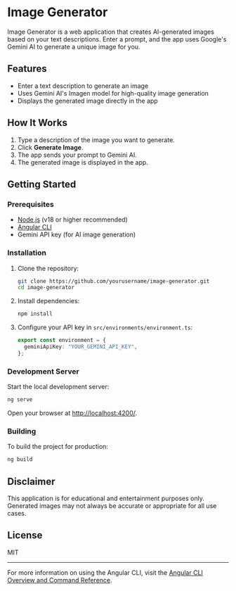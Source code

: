 # Image Generator

Image Generator is a web application that creates AI-generated images based on your text descriptions. Enter a prompt, and the app uses Google's Gemini AI to generate a unique image for you.

## Features

- Enter a text description to generate an image
- Uses Gemini AI's Imagen model for high-quality image generation
- Displays the generated image directly in the app

## How It Works

1. Type a description of the image you want to generate.
2. Click **Generate Image**.
3. The app sends your prompt to Gemini AI.
4. The generated image is displayed in the app.

## Getting Started

### Prerequisites

- [Node.js](https://nodejs.org/) (v18 or higher recommended)
- [Angular CLI](https://angular.dev/tools/cli)
- Gemini API key (for AI image generation)

### Installation

1. Clone the repository:
   ```bash
   git clone https://github.com/yourusername/image-generator.git
   cd image-generator
   ```
2. Install dependencies:
   ```bash
   npm install
   ```
3. Configure your API key in `src/environments/environment.ts`:
   ```ts
   export const environment = {
     geminiApiKey: "YOUR_GEMINI_API_KEY",
   };
   ```

### Development Server

Start the local development server:

```bash
ng serve
```

Open your browser at [http://localhost:4200/](http://localhost:4200/).

### Building

To build the project for production:

```bash
ng build
```

## Disclaimer

This application is for educational and entertainment purposes only. Generated images may not always be accurate or appropriate for all use cases.

## License

MIT

---

For more information on using the Angular CLI, visit the [Angular CLI Overview and Command Reference](https://angular.dev/tools/cli).
